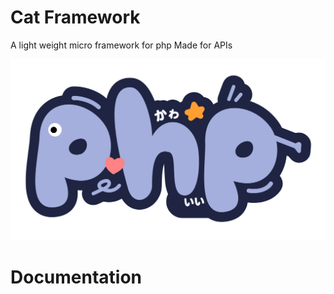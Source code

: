 # Cat Framework
A light weight micro framework for php
Made for APIs

![alt text](https://github.com/andregans/code_logotype/blob/main/PHP%20Logotype.png?raw=true)

# Documentation
